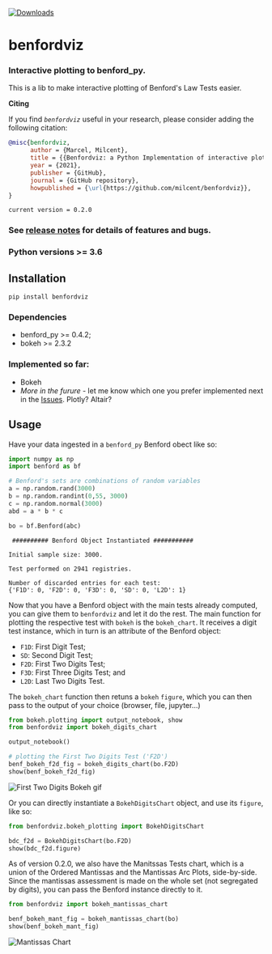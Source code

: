 [![Downloads](https://pepy.tech/badge/benfordviz)](https://pepy.tech/project/benfordviz)

# benfordviz

### Interactive plotting to benford_py.

This is a lib to make interactive plotting of Benford's Law Tests easier.


**Citing**


If you find *`benfordviz`* useful in your research, please consider adding the following citation:

```bibtex
@misc{benfordviz,
      author = {Marcel, Milcent},
      title = {{Benfordviz: a Python Implementation of interactive plotting for Benford's Law Tests}},
      year = {2021},
      publisher = {GitHub},
      journal = {GitHub repository},
      howpublished = {\url{https://github.com/milcent/benfordviz}},
}
```

`current version = 0.2.0`

### See [release notes](https://github.com/milcent/benfordviz/releases/) for details of features and bugs.

### Python versions >= 3.6

## Installation

`pip install benfordviz`

### Dependencies

- benford_py >= 0.4.2;
- bokeh >= 2.3.2

### Implemented so far:

- Bokeh
- *More in the furure* - let me know which one you prefer implemented next in the [Issues](https://github.com/milcent/benfordviz/issues). Plotly? Altair?

## Usage

Have your data ingested in a `benford_py` Benford obect like so:

```python
import numpy as np
import benford as bf

# Benford's sets are combinations of random variables
a = np.random.rand(3000)
b = np.random.randint(0,55, 3000)
c = np.random.normal(3000)
abd = a * b * c

bo = bf.Benford(abc)
```

```
 ########## Benford Object Instantiated ########### 

Initial sample size: 3000.

Test performed on 2941 registries.

Number of discarded entries for each test:
{'F1D': 0, 'F2D': 0, 'F3D': 0, 'SD': 0, 'L2D': 1}
```

Now that you have a Benford object with the main tests already computed, you can give them to `benfordviz` and let it do the rest. The main function for plotting the respective test with `bokeh` is the `bokeh_chart`. It receives a digit test instance, which in turn is an attribute of the Benford object:

- `F1D`: First Digit Test;
- `SD`: Second Digit Test;
- `F2D`: First Two Digits Test;
- `F3D`: First Three Digits Test; and
- `L2D`: Last Two Digits Test.

The `bokeh_chart` function then retuns a `bokeh` `figure`, which you can then pass to the output of your choice (browser, file, jupyter...)

```python
from bokeh.plotting import output_notebook, show
from benfordviz import bokeh_digits_chart

output_notebook()

# plotting the First Two Digits Test ('F2D')
benf_bokeh_f2d_fig = bokeh_digits_chart(bo.F2D)
show(benf_bokeh_f2d_fig)
```

![First Two Digits Bokeh gif](https://github.com/milcent/benfordviz/blob/main/figures/f2d_bokeh_gif.gif)

Or you can directly instantiate a `BokehDigitsChart` object, and use its `figure`, like so:

```python
from benfordviz.bokeh_plotting import BokehDigitsChart

bdc_f2d = BokehDigitsChart(bo.F2D)
show(bdc_f2d.figure)
```

As of version 0.2.0, we also have the Manitssas Tests chart, which is a union of the Ordered Mantissas and the Mantissas Arc Plots, side-by-side. Since the mantissas assessment is made on the whole set (not segregated by digits), you can pass the Benford instance directly to it.

```python
from benfordviz import bokeh_mantissas_chart

benf_bokeh_mant_fig = bokeh_mantissas_chart(bo) 
show(benf_bokeh_mant_fig)
```

![Mantissas Chart](https://github.com/milcent/benfordviz/blob/main/figures/mantissas_plots.png)

